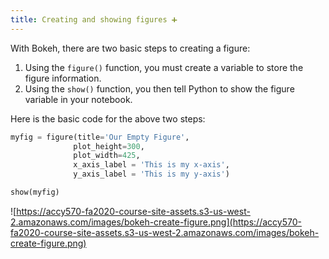 ```yaml
---
title: Creating and showing figures ➕
---
```


With Bokeh, there are two basic steps to creating a figure:

1. Using the `figure()` function, you must create a variable to store the figure information.
2. Using the `show()` function, you then tell Python to show the figure variable in your notebook.

Here is the basic code for the above two steps:

```python
myfig = figure(title='Our Empty Figure',
              plot_height=300,
              plot_width=425,
              x_axis_label = 'This is my x-axis',
              y_axis_label = 'This is my y-axis')

show(myfig)
```

![https://accy570-fa2020-course-site-assets.s3-us-west-2.amazonaws.com/images/bokeh-create-figure.png](https://accy570-fa2020-course-site-assets.s3-us-west-2.amazonaws.com/images/bokeh-create-figure.png)
